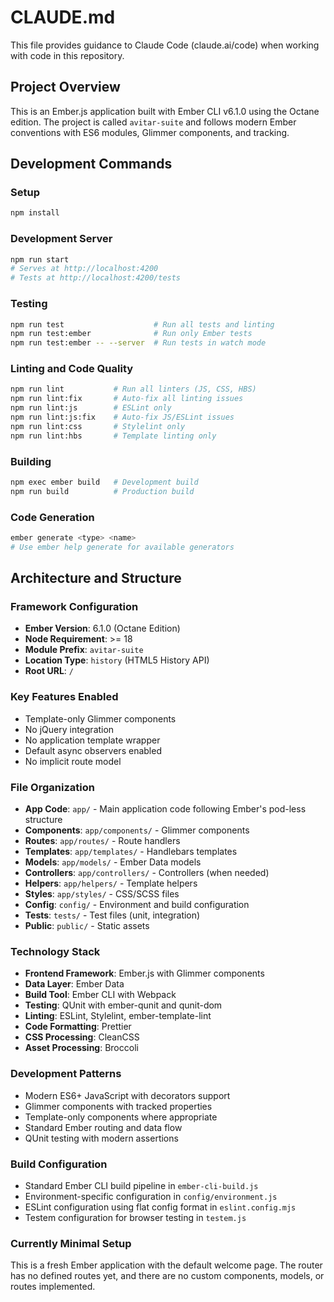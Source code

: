 # CLAUDE.md

This file provides guidance to Claude Code (claude.ai/code) when working with code in this repository.

## Project Overview

This is an Ember.js application built with Ember CLI v6.1.0 using the Octane edition. The project is called `avitar-suite` and follows modern Ember conventions with ES6 modules, Glimmer components, and tracking.

## Development Commands

### Setup
```bash
npm install
```

### Development Server
```bash
npm run start
# Serves at http://localhost:4200
# Tests at http://localhost:4200/tests
```

### Testing
```bash
npm run test                    # Run all tests and linting
npm run test:ember              # Run only Ember tests
npm run test:ember -- --server  # Run tests in watch mode
```

### Linting and Code Quality
```bash
npm run lint           # Run all linters (JS, CSS, HBS)
npm run lint:fix       # Auto-fix all linting issues
npm run lint:js        # ESLint only
npm run lint:js:fix    # Auto-fix JS/ESLint issues
npm run lint:css       # Stylelint only
npm run lint:hbs       # Template linting only
```

### Building
```bash
npm exec ember build   # Development build
npm run build          # Production build
```

### Code Generation
```bash
ember generate <type> <name>
# Use ember help generate for available generators
```

## Architecture and Structure

### Framework Configuration
- **Ember Version**: 6.1.0 (Octane Edition)
- **Node Requirement**: >= 18
- **Module Prefix**: `avitar-suite`
- **Location Type**: `history` (HTML5 History API)
- **Root URL**: `/`

### Key Features Enabled
- Template-only Glimmer components
- No jQuery integration
- No application template wrapper
- Default async observers enabled
- No implicit route model

### File Organization
- **App Code**: `app/` - Main application code following Ember's pod-less structure
- **Components**: `app/components/` - Glimmer components
- **Routes**: `app/routes/` - Route handlers
- **Templates**: `app/templates/` - Handlebars templates
- **Models**: `app/models/` - Ember Data models
- **Controllers**: `app/controllers/` - Controllers (when needed)
- **Helpers**: `app/helpers/` - Template helpers
- **Styles**: `app/styles/` - CSS/SCSS files
- **Config**: `config/` - Environment and build configuration
- **Tests**: `tests/` - Test files (unit, integration)
- **Public**: `public/` - Static assets

### Technology Stack
- **Frontend Framework**: Ember.js with Glimmer components
- **Data Layer**: Ember Data
- **Build Tool**: Ember CLI with Webpack
- **Testing**: QUnit with ember-qunit and qunit-dom
- **Linting**: ESLint, Stylelint, ember-template-lint
- **Code Formatting**: Prettier
- **CSS Processing**: CleanCSS
- **Asset Processing**: Broccoli

### Development Patterns
- Modern ES6+ JavaScript with decorators support
- Glimmer components with tracked properties
- Template-only components where appropriate
- Standard Ember routing and data flow
- QUnit testing with modern assertions

### Build Configuration
- Standard Ember CLI build pipeline in `ember-cli-build.js`
- Environment-specific configuration in `config/environment.js`
- ESLint configuration using flat config format in `eslint.config.mjs`
- Testem configuration for browser testing in `testem.js`

### Currently Minimal Setup
This is a fresh Ember application with the default welcome page. The router has no defined routes yet, and there are no custom components, models, or routes implemented.
